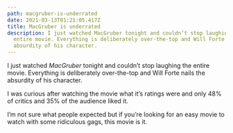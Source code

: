 ```yaml
---
path: macgruber-is-underrated
date: 2021-03-13T01:21:05.417Z
title: MacGruber is underrated
description: I just watched MacGruber tonight and couldn’t stop laughing the
  entire movie. Everything is deliberately over-the-top and Will Forte nails the
  absurdity of his character.
---
```

I just watched *MacGruber* tonight and couldn’t stop laughing the entire movie. Everything is deliberately over-the-top and Will Forte nails the absurdity of his character. 

I was curious after watching the movie what it’s ratings were and only 48% of critics and 35% of the audience liked it.

I’m not sure what people expected but if you’re looking for an easy movie to watch with some ridiculous gags, this movie is it.